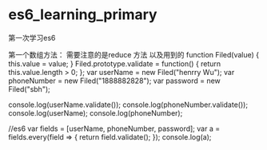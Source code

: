# es6_learning_primary
第一次学习es6

第一个数组方法：
需要注意的是reduce 方法
以及用到的
function Filed(value) {
  this.value = value;
}
Filed.prototype.validate = function() {
  return this.value.length > 0;
};
var userName = new Filed("henrry Wu");
var phoneNumber = new Filed("1888882828");
var password = new Filed("sbh");

console.log(userName.validate());
console.log(phoneNumber.validate());
console.log(userName);
console.log(phoneNumber);

//es6
var fields = [userName, phoneNumber, password];
var a = fields.every(field => {
  return field.validate();
});
console.log(a);
